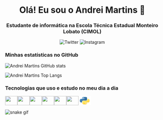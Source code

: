 <h1 align="center">Olá! Eu sou o Andrei Martins 👋</h1>
<h3 align="center">Estudante de informática na Escola Técnica Estadual Monteiro Lobato (CIMOL)</h3>

<p align="center">
  <img src="https://img.shields.io/badge/Twitter-1DA1F2?style=for-the-badge&logo=twitter&logoColor=white" alt="Twitter">
  <a href="https://twitter.com/AndreiElia444" target="_blank" rel="noopener noreferrer"></a>
  <img src="https://img.shields.io/badge/Instagram-E4405F?style=for-the-badge&logo=instagram&logoColor=white" alt="Instagram">
  <a href="https://instagram.com/andrei_coelho_?igshid=MzNlNGNkZWQ4Mg==" target="_blank" rel="noopener noreferrer"></a>
</p>

### Minhas estatísticas no GitHub

![Andrei Martins GitHub stats](https://github-readme-stats.vercel.app/api?username=AndreiMartinsCoelho&show_icons=true&theme=radical&layout=demo)

![Andrei Martins Top Langs](https://github-readme-stats.vercel.app/api/top-langs/?username=AndreiMartinsCoelho&layout=compact&show_icons=true&theme=radical)

### Tecnologias que uso e estudo no meu dia a dia
<div style="display:flex">
    <img align="center" height="30" width="40" src="https://cdn.jsdelivr.net/gh/devicons/devicon/icons/css3/css3-original.svg" />    
    <img align="center" height="30" width="40" src="https://cdn.jsdelivr.net/gh/devicons/devicon/icons/html5/html5-original.svg" />   
    <img align="center" height="30" width="40" src="https://cdn.jsdelivr.net/gh/devicons/devicon/icons/javascript/javascript-original.svg" />    
    <img align="center" height="30" width="40"src="https://cdn.jsdelivr.net/gh/devicons/devicon/icons/java/java-original.svg" />   
    <img align="center" height="30" width="40" src="https://cdn.jsdelivr.net/gh/devicons/devicon/icons/nodejs/nodejs-original.svg" />
    <img align="center" height="30" width="40" src="https://cdn.jsdelivr.net/gh/devicons/devicon/icons/vuejs/vuejs-original.svg" />
    <img align="center" height="30" width="40" src="https://raw.githubusercontent.com/devicons/devicon/master/icons/python/python-original.svg">
</div>

![snake gif](https://github.com/vinikrummenauer/vinikrummenauer/blob/output/github-contribution-grid-snake.svg)
